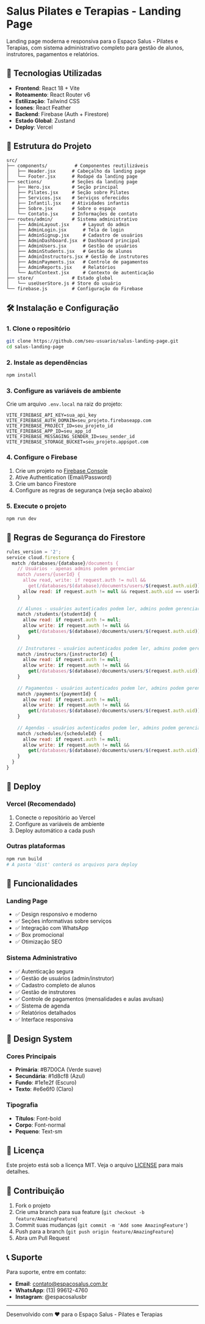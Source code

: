 # Salus Pilates e Terapias - Landing Page

Landing page moderna e responsiva para o Espaço Salus - Pilates e Terapias, com sistema administrativo completo para gestão de alunos, instrutores, pagamentos e relatórios.

## 🚀 Tecnologias Utilizadas

- **Frontend**: React 18 + Vite
- **Roteamento**: React Router v6
- **Estilização**: Tailwind CSS
- **Ícones**: React Feather
- **Backend**: Firebase (Auth + Firestore)
- **Estado Global**: Zustand
- **Deploy**: Vercel

## 📁 Estrutura do Projeto

```
src/
├── components/          # Componentes reutilizáveis
│   ├── Header.jsx      # Cabeçalho da landing page
│   └── Footer.jsx      # Rodapé da landing page
├── sections/           # Seções da landing page
│   ├── Hero.jsx        # Seção principal
│   ├── Pilates.jsx     # Seção sobre Pilates
│   ├── Servicos.jsx    # Serviços oferecidos
│   ├── Infantil.jsx    # Atividades infantis
│   ├── Sobre.jsx       # Sobre o espaço
│   └── Contato.jsx     # Informações de contato
├── routes/admin/       # Sistema administrativo
│   ├── AdminLayout.jsx     # Layout do admin
│   ├── AdminLogin.jsx      # Tela de login
│   ├── AdminSignup.jsx     # Cadastro de usuários
│   ├── AdminDashboard.jsx  # Dashboard principal
│   ├── AdminUsers.jsx      # Gestão de usuários
│   ├── AdminStudents.jsx   # Gestão de alunos
│   ├── AdminInstructors.jsx # Gestão de instrutores
│   ├── AdminPayments.jsx   # Controle de pagamentos
│   ├── AdminReports.jsx    # Relatórios
│   └── AuthContext.jsx     # Contexto de autenticação
├── store/              # Estado global
│   └── useUserStore.js # Store do usuário
└── firebase.js         # Configuração do Firebase
```

## 🛠️ Instalação e Configuração

### 1. Clone o repositório
```bash
git clone https://github.com/seu-usuario/salus-landing-page.git
cd salus-landing-page
```

### 2. Instale as dependências
```bash
npm install
```

### 3. Configure as variáveis de ambiente
Crie um arquivo `.env.local` na raiz do projeto:

```env
VITE_FIREBASE_API_KEY=sua_api_key
VITE_FIREBASE_AUTH_DOMAIN=seu_projeto.firebaseapp.com
VITE_FIREBASE_PROJECT_ID=seu_projeto_id
VITE_FIREBASE_APP_ID=seu_app_id
VITE_FIREBASE_MESSAGING_SENDER_ID=seu_sender_id
VITE_FIREBASE_STORAGE_BUCKET=seu_projeto.appspot.com
```

### 4. Configure o Firebase
1. Crie um projeto no [Firebase Console](https://console.firebase.google.com)
2. Ative Authentication (Email/Password)
3. Crie um banco Firestore
4. Configure as regras de segurança (veja seção abaixo)

### 5. Execute o projeto
```bash
npm run dev
```

## 🔐 Regras de Segurança do Firestore

```javascript
rules_version = '2';
service cloud.firestore {
  match /databases/{database}/documents {
    // Usuários - apenas admins podem gerenciar
    match /users/{userId} {
      allow read, write: if request.auth != null && 
        get(/databases/$(database)/documents/users/$(request.auth.uid)).data.role == 'admin';
      allow read: if request.auth != null && request.auth.uid == userId;
    }
    
    // Alunos - usuários autenticados podem ler, admins podem gerenciar
    match /students/{studentId} {
      allow read: if request.auth != null;
      allow write: if request.auth != null && 
        get(/databases/$(database)/documents/users/$(request.auth.uid)).data.role == 'admin';
    }
    
    // Instrutores - usuários autenticados podem ler, admins podem gerenciar
    match /instructors/{instructorId} {
      allow read: if request.auth != null;
      allow write: if request.auth != null && 
        get(/databases/$(database)/documents/users/$(request.auth.uid)).data.role == 'admin';
    }
    
    // Pagamentos - usuários autenticados podem ler, admins podem gerenciar
    match /payments/{paymentId} {
      allow read: if request.auth != null;
      allow write: if request.auth != null && 
        get(/databases/$(database)/documents/users/$(request.auth.uid)).data.role == 'admin';
    }
    
    // Agendas - usuários autenticados podem ler, admins podem gerenciar
    match /schedules/{scheduleId} {
      allow read: if request.auth != null;
      allow write: if request.auth != null && 
        get(/databases/$(database)/documents/users/$(request.auth.uid)).data.role == 'admin';
    }
  }
}
```

## 🚀 Deploy

### Vercel (Recomendado)
1. Conecte o repositório ao Vercel
2. Configure as variáveis de ambiente
3. Deploy automático a cada push

### Outras plataformas
```bash
npm run build
# A pasta 'dist' conterá os arquivos para deploy
```

## 📱 Funcionalidades

### Landing Page
- ✅ Design responsivo e moderno
- ✅ Seções informativas sobre serviços
- ✅ Integração com WhatsApp
- ✅ Box promocional
- ✅ Otimização SEO

### Sistema Administrativo
- ✅ Autenticação segura
- ✅ Gestão de usuários (admin/instrutor)
- ✅ Cadastro completo de alunos
- ✅ Gestão de instrutores
- ✅ Controle de pagamentos (mensalidades e aulas avulsas)
- ✅ Sistema de agenda
- ✅ Relatórios detalhados
- ✅ Interface responsiva

## 🎨 Design System

### Cores Principais
- **Primária**: #B7D0CA (Verde suave)
- **Secundária**: #1d8cf8 (Azul)
- **Fundo**: #1e1e2f (Escuro)
- **Texto**: #e6e6f0 (Claro)

### Tipografia
- **Títulos**: Font-bold
- **Corpo**: Font-normal
- **Pequeno**: Text-sm

## 📄 Licença

Este projeto está sob a licença MIT. Veja o arquivo [LICENSE](LICENSE) para mais detalhes.

## 🤝 Contribuição

1. Fork o projeto
2. Crie uma branch para sua feature (`git checkout -b feature/AmazingFeature`)
3. Commit suas mudanças (`git commit -m 'Add some AmazingFeature'`)
4. Push para a branch (`git push origin feature/AmazingFeature`)
5. Abra um Pull Request

## 📞 Suporte

Para suporte, entre em contato:
- **Email**: contato@espacosalus.com.br
- **WhatsApp**: (13) 99612-4760
- **Instagram**: @espacosalusbr

---

Desenvolvido com ❤️ para o Espaço Salus - Pilates e Terapias